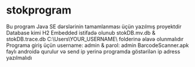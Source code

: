 # stokprogram
Bu program Java SE dərslərinin tamamlanması üçün yazılmış proyektdir
Database kimi H2 Embedded istifadə olunub
stokDB.mv.db & stokDB.trace.db C:\Users\YOUR_USERNAME\ folderinə əlavə olunmalıdır
Programa giriş üçün username: admin & parol: admin
BarcodeScanner.apk faylı androidə qurulur və send ip yerinə programda göstərilən ip adress yazılmalıdı
